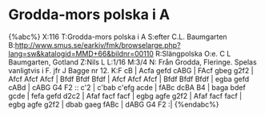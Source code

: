 # Grodda-mors polska i A

{%abc%}
X:116
T:Grodda-mors polska i A 
S:efter C.L. Baumgarten
B:http://www.smus.se/earkiv/fmk/browselarge.php?lang=sw&katalogid=MMD+66&bildnr=00110
R:Slängpolska
O:e. C L Baumgarten, Gotland
Z:Nils L
L:1/16
M:3/4
N: Från Grodda, Fleringe. Spelas vanligtvis i F. jfr J Bagge nr 12.
K:F
cB | Acfa gefd cABG | FAcf gbeg g2f2 | Afcf Afcf Afcf | Bfdf Bfdf Bfdf | 
Afcf Afcf Afcf | Bfdf Bfdf Bfdf | egba gefd cABd | cABG G4 F2 :: 
c'2 | c'bab c'efg acde | fABc dcBA B4 | baga bdef gcde | fefa gefd d2c2 | 
Afaf facf facf | egbg agfe g2f2 | Afaf facf facf | egbg agfe g2f2 | 
dbab gaeg fABc | dABG G4 F2 :| 
{%endabc%}
